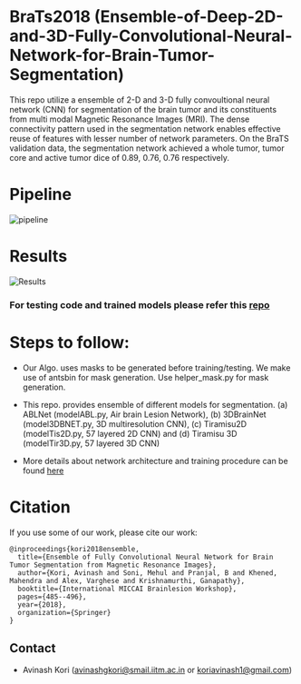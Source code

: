 # BraTs2018 (Ensemble-of-Deep-2D-and-3D-Fully-Convolutional-Neural-Network-for-Brain-Tumor-Segmentation)

This repo utilize a ensemble of 2-D and 3-D fully convoultional neural network (CNN) for segmentation of the brain tumor and its constituents from multi modal Magnetic Resonance Images (MRI). The dense connectivity pattern used in the segmentation network enables effective reuse of features with lesser number of network parameters. On the BraTS validation data, the segmentation network achieved a whole tumor, tumor core and active tumor dice of 0.89, 0.76, 0.76 respectively.

# Pipeline
![pipeline](./pipeline.png)

# Results
![Results](./results.png)

### For testing code and trained models please refer this [repo](https://github.com/koriavinash1/DeepBrainSeg)


# Steps to follow:

+ Our Algo. uses masks to be generated before training/testing. We make use of antsbin for mask generation. Use helper_mask.py for mask generation.

+ This repo. provides ensemble of different models for segmentation. (a) ABLNet (modelABL.py, Air brain Lesion Network), (b) 3DBrainNet (model3DBNET.py, 3D multiresolution CNN), (c) Tiramisu2D (modelTis2D.py, 57 layered 2D CNN) and (d) Tiramisu 3D (modelTir3D.py, 57 layered 3D CNN)

+ More details about network architecture and training procedure can be found [here](https://github.com/koriavinash1/DeepBrainSeg.git)

# Citation

If you use some of our work, please cite our work:

```
@inproceedings{kori2018ensemble,
  title={Ensemble of Fully Convolutional Neural Network for Brain Tumor Segmentation from Magnetic Resonance Images},
  author={Kori, Avinash and Soni, Mehul and Pranjal, B and Khened, Mahendra and Alex, Varghese and Krishnamurthi, Ganapathy},
  booktitle={International MICCAI Brainlesion Workshop},
  pages={485--496},
  year={2018},
  organization={Springer}
}
``` 
## Contact 

* Avinash Kori (avinashgkori@smail.iitm.ac.in or koriavinash1@gmail.com)

